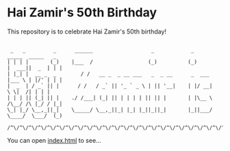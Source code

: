 # Hai Zamir's 50th Birthday
This repository is to celebrate Hai Zamir's 50th birthday!

```text

 _   _         _      ______                   _            _           _____  _____   _ 
| | | |       (_)    |___  /                  (_)          (_)         |  ___||  _  | | |
| |_| |  __ _  _        / /   __ _  _ __ ___   _  _ __      _  ___     |___ \ | |/' | | |
|  _  | / _` || |      / /   / _` || '_ ` _ \ | || '__|    | |/ __|        \ \|  /| | | |
| | | || (_| || |    ./ /___| (_| || | | | | || || |       | |\__ \    /\__/ /\ |_/ / |_|
\_| |_/ \__,_||_|    \_____/ \__,_||_| |_| |_||_||_|       |_||___/    \____/  \___/  (_)
                                                                                         
/^\/^\/^\/^\/^\/^\/^\/^\/^\/^\/^\/^\/^\/^\/^\/^\/^\/^\/^\/^\/^\/^\/^\/^\/^\/^\/^\/^\/^\/^\
```

You can open [index.html](html/index.html) to see...

